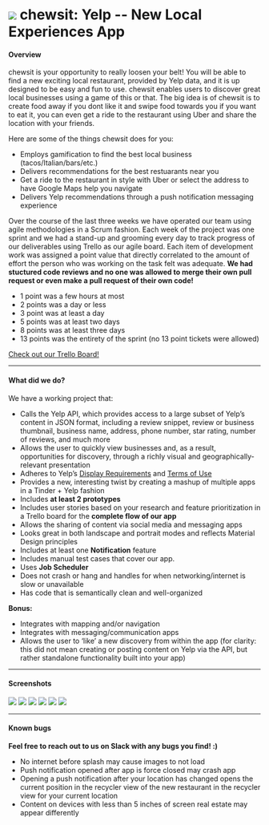 # ![](https://ga-dash.s3.amazonaws.com/production/assets/logo-9f88ae6c9c3871690e33280fcf557f33.png) chewsit: Yelp -- New Local Experiences App

#### Overview

chewsit is your opportunity to really loosen your belt! You will be able to find a new exciting local restaurant, provided by Yelp data, and it is up designed to be easy and fun to use. chewsit enables users to discover great local businesses using a game of this or that. The big idea is  of chewsit is to create food away if you dont like it and swipe food towards you if you want to eat it, you can even get a ride to the restaurant using Uber and share the location with your friends. 

Here are some of the things chewsit does for you:

- Employs gamification to find the best local business (tacos/Italian/bars/etc.)
- Delivers recommendations for the best restuarants near you
- Get a ride to the restaurant in style with Uber or select the address to have Google Maps help you navigate
- Delivers Yelp recommendations through a push notification messaging experience

Over the course of the last three weeks we have operated our team using agile methodologies in a Scrum fashion. Each week of the project was one sprint and we had a stand-up and grooming every day to track progress of our deliverables using Trello as our agile board. Each item of development work was assigned a point value that directly correlated to the amount of effort the person who was working on the task felt was adequate. **We had stuctured code reviews and no one was allowed to merge their own pull request or even make a pull request of their own code!**

- 1 point was a few hours at most
- 2 points was a day or less
- 3 point was at least a day
- 5 points was at least two days
- 8 points was at least three days
- 13 points was the entirety of the sprint (no 13 point tickets were allowed)

[Check out our Trello Board!](https://trello.com/b/lncwmPcV/adi-project-3-yelp)

---

#### What did we do?

We have a working project that:

- Calls the Yelp API, which provides access to a large subset of Yelp’s content in JSON format, including a review snippet, review or business thumbnail, business name, address, phone number, star rating, number of reviews, and much more	
- Allows the user to quickly view businesses and, as a result, opportunities for discovery, through a richly visual and geographically-relevant presentation	
- Adheres to Yelp’s [Display Requirements](https://www.yelp.com/developers/display_requirements) and [Terms of Use](https://www.yelp.com/developers/api_terms)	
- Provides a new, interesting twist by creating a mashup of multiple apps in a Tinder + Yelp fashion
- Includes **at least 2 prototypes**
- Includes user stories based on your research and feature prioritization in a Trello board for the **complete flow of our app**
- Allows the sharing of content via social media and messaging apps
- Looks great in both landscape and portrait modes and reflects Material Design principles
- Includes at least one **Notification** feature
- Includes manual test cases that cover our app.
- Uses **Job Scheduler**
- Does not crash or hang and handles for when networking/internet is slow or unavailable
- Has code that is semantically clean and well-organized


**Bonus:**

- Integrates with mapping and/or navigation
- Integrates with messaging/communication apps
- Allows the user to ‘like’ a new discovery from within the app (for clarity: this did not mean creating or posting content on Yelp via the API, but rather standalone functionality built into your app)

---

#### Screenshots

![](https://raw.githubusercontent.com/joeymejias/Project-3---Team-Project/master/Yelp/splash.png)
![](https://raw.githubusercontent.com/joeymejias/Project-3---Team-Project/master/Yelp/hai_chewsy.png)
![](https://raw.githubusercontent.com/joeymejias/Project-3---Team-Project/master/Yelp/restaurant_card.png)
![](https://raw.githubusercontent.com/joeymejias/Project-3---Team-Project/master/Yelp/restaurant_result.png)
![](https://raw.githubusercontent.com/joeymejias/Project-3---Team-Project/master/Yelp/push_notification.png)
![](https://raw.githubusercontent.com/joeymejias/Project-3---Team-Project/master/Yelp/chewsy_in_space.png)

---

#### Known bugs

**Feel free to reach out to us on Slack with any bugs you find! :)**

- No internet before splash may cause images to not load
- Push notification opened after app is force closed may crash app
- Opening a push notification after your location has changed opens the current position in the recycler view of the new restaurant in the recycler view for your current location
- Content on devices with less than 5 inches of screen real estate may appear differently


